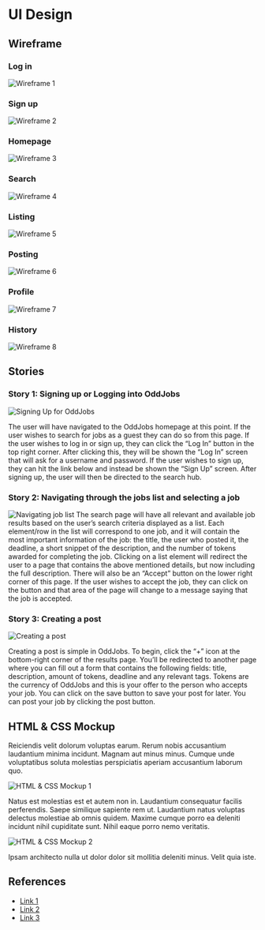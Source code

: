 # UI Design

## Wireframe

### Log in
![Wireframe 1](images/login-wireframe.png)

### Sign up
![Wireframe 2](images/signup-wireframe.png)

### Homepage
![Wireframe 3](images/home-wireframe.png)

### Search
![Wireframe 4](images/search-wireframe.png)

### Listing
![Wireframe 5](images/listing-wireframe.png)

### Posting
![Wireframe 6](images/create-post-wireframe.png)

### Profile
![Wireframe 7](images/profile-wireframe.png)

### History
![Wireframe 8](images/history-wireframe.png)

## Stories

### Story 1: Signing up or Logging into OddJobs
![Signing Up for OddJobs](images/Story1-1.png)

The user will have navigated to the OddJobs homepage at this point. If the user wishes to search for jobs as a guest they can do so from this page. If the user wishes to log in or sign up, they can click the “Log In” button in the top right corner. After clicking this, they will be shown the “Log In” screen that will ask for a username and password. If the user wishes to sign up, they can hit the link below and instead be shown the “Sign Up” screen. After signing up, the user will then be directed to the search hub.


### Story 2: Navigating through the jobs list and selecting a job
![Navigating job list](images/placeholder.png)
The search page will have all relevant and available job results based on the user’s search criteria displayed as a list. Each element/row in the list will correspond to one job, and it will contain the most important information of the job: the title, the user who posted it, the deadline, a short snippet of the description, and the number of tokens awarded for completing the job. Clicking on a list element will redirect the user to a page that contains the above mentioned details, but now including the full description. There will also be an “Accept” button on the lower right corner of this page. If the user wishes to accept the job, they can click on the button and that area of the page will change to a message saying that the job is accepted.


### Story 3: Creating a post
![Creating a post](images/create-post-diagram.png)

Creating a post is simple in OddJobs. To begin, click the “+” icon at the bottom-right corner of the results page. You’ll be redirected to another page where you can fill out a form that contains the following fields: title, description, amount of tokens, deadline and any relevant tags. Tokens are the currency of OddJobs and this is your offer to the person who accepts your job. You can click on the save button to save your post for later. You can post your job by clicking the post button.


## HTML & CSS Mockup

Reiciendis velit dolorum voluptas earum. Rerum nobis accusantium laudantium minima incidunt. Magnam aut minus minus. Cumque unde voluptatibus soluta molestias perspiciatis aperiam accusantium laborum quo.

![HTML & CSS Mockup 1](mockup-1.png)

Natus est molestias est et autem non in. Laudantium consequatur facilis perferendis. Saepe similique sapiente rem ut. Laudantium natus voluptas delectus molestiae ab omnis quidem. Maxime cumque porro ea deleniti incidunt nihil cupiditate sunt. Nihil eaque porro nemo veritatis.

![HTML & CSS Mockup 2](mockup-2.png)

Ipsam architecto nulla ut dolor dolor sit mollitia deleniti minus. Velit quia iste.

## References

- [Link 1](https://example.com)
- [Link 2](https://example.com)
- [Link 3](https://example.com)
